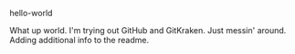 hello-world

What up world.  I'm trying out GitHub and GitKraken.  Just messin' around.
Adding additional info to the readme.  